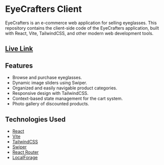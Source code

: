 # EyeCrafters Client

EyeCrafters is an e-commerce web application for selling eyeglasses. This repository contains the client-side code of the EyeCrafters application, built with React, Vite, TailwindCSS, and other modern web development tools.

## [Live Link](https://eyeglasson.netlify.app/)

## Features

- Browse and purchase eyeglasses.
- Dynamic image sliders using Swiper.
- Organized and easily navigable product categories.
- Responsive design with TailwindCSS.
- Context-based state management for the cart system.
- Photo gallery of discounted products.

## Technologies Used

- [React](https://reactjs.org/)
- [Vite](https://vitejs.dev/)
- [TailwindCSS](https://tailwindcss.com/)
- [Swiper](https://swiperjs.com/)
- [React Router](https://reactrouter.com/)
- [LocalForage](https://localforage.github.io/localForage/)
